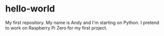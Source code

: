# hello-world
My first repository.
My name is Andy and I'm starting on Python.
I pretend to work on Raspberry Pi Zero for my first project.
